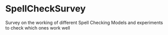 # SpellCheckSurvey
Survey on the working of different Spell Checking Models and experiments to check which ones work well

